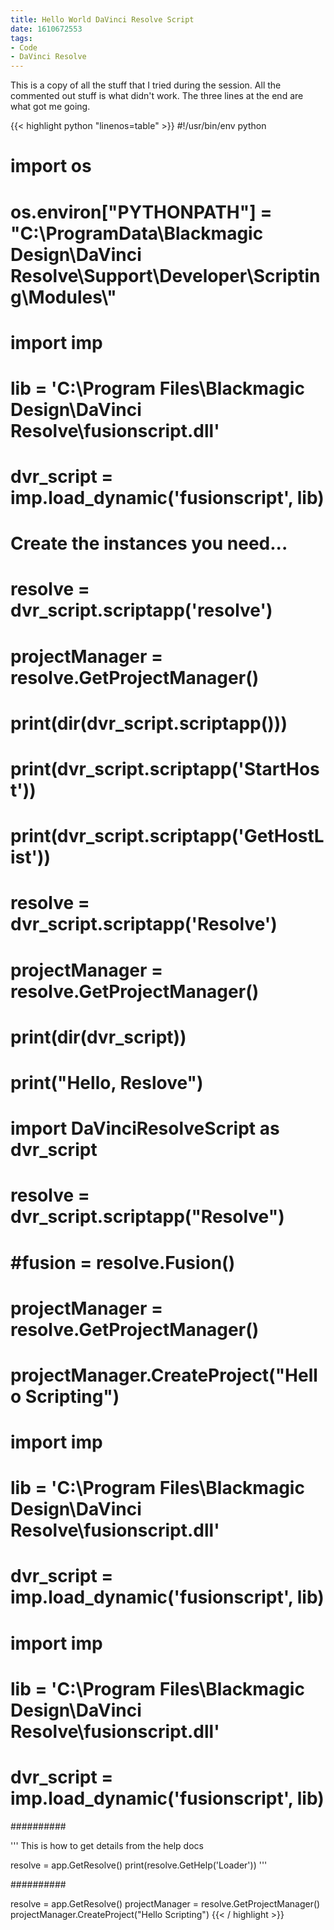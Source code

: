 ```yaml
---
title: Hello World DaVinci Resolve Script
date: 1610672553
tags:
- Code
- DaVinci Resolve
---
```


This is a copy of all the stuff that I tried during the session. All the commented out stuff is what didn't work. The three lines at the end are what got me going. 

{{< highlight python "linenos=table" >}}
#!/usr/bin/env python

# import os 
# os.environ["PYTHONPATH"] = "C:\\ProgramData\\Blackmagic Design\\DaVinci Resolve\\Support\\Developer\\Scripting\\Modules\\"


# import imp
# lib = 'C:\\Program Files\\Blackmagic Design\\DaVinci Resolve\\fusionscript.dll'
# dvr_script = imp.load_dynamic('fusionscript', lib)


# Create the instances you need...
# resolve = dvr_script.scriptapp('resolve')
# projectManager = resolve.GetProjectManager()

# print(dir(dvr_script.scriptapp()))

# print(dvr_script.scriptapp('StartHost'))

# print(dvr_script.scriptapp('GetHostList'))

# resolve = dvr_script.scriptapp('Resolve')
# projectManager = resolve.GetProjectManager()



# print(dir(dvr_script))


# print("Hello, Reslove")

# import DaVinciResolveScript as dvr_script
# resolve = dvr_script.scriptapp("Resolve")
# #fusion = resolve.Fusion()
# projectManager = resolve.GetProjectManager()
# projectManager.CreateProject("Hello Scripting")



# import imp
# lib = 'C:\\Program Files\\Blackmagic Design\\DaVinci Resolve\\fusionscript.dll'
# dvr_script = imp.load_dynamic('fusionscript', lib)


# import imp
# lib = 'C:\\Program Files\\Blackmagic Design\\DaVinci Resolve\\fusionscript.dll'
# dvr_script = imp.load_dynamic('fusionscript', lib)

##########

'''
This is how to get details from the help docs

resolve = app.GetResolve()
print(resolve.GetHelp('Loader'))
'''

##########

resolve = app.GetResolve()
projectManager = resolve.GetProjectManager()
projectManager.CreateProject("Hello Scripting")
{{< / highlight >}}